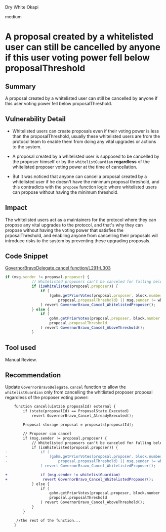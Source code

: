 Dry White Okapi

medium

# A proposal created by a whitelisted user can still be cancelled by anyone if this user voting power fell below proposalThreshold

## Summary

A proposal created by a whitelisted user can still be cancelled by anyone if this user voting power fell below proposalThreshold.

## Vulnerability Detail

- Whitelisted users can create proposals even if their voting power is less than the proposalThreshold, usually these whitelisted users are from the protocol team to enable them from doing any vital upgrades or actions to the system.

- A proposal created by a whitelisted user is supposed to be cancelled by the proposer himself or by the `whitelistGuardian` **regardless** of the whitelisted proposer voting power at the time of cancellation.

- But it was noticed that anyone can cancel a proposal created by a whitelisted user if he doesn't have the minimum proposal threshold, and this contradicts with the `propose` function logic where whitelisted users can propose without having the minimum threshold.

## Impact

The whitelisted users act as a maintainers for the protocol where they can propose any vital upgrades to the protocol, and that's why they can propose without having the voting power that satisfies the prposalThreshold, and enabling anyone from cancelling their proposals will introduce risks to the system by preventing these upgrading proposals.

## Code Snippet

[GovernorBravoDelegate.cancel function/L291-L303](https://github.com/sherlock-audit/2024-01-olympus-on-chain-governance/blob/6171681cfeec8a24b0449f988b75908b5e640a35/bophades/src/external/governance/GovernorBravoDelegate.sol#L291-L303)

```javascript
if (msg.sender != proposal.proposer) {
            // Whitelisted proposers can't be canceled for falling below proposal threshold
            if (isWhitelisted(proposal.proposer)) {
                if (
                    (gohm.getPriorVotes(proposal.proposer, block.number - 1) >=
                        proposal.proposalThreshold) || msg.sender != whitelistGuardian
                ) revert GovernorBravo_Cancel_WhitelistedProposer();
            } else {
                if (
                    gohm.getPriorVotes(proposal.proposer, block.number - 1) >=
                    proposal.proposalThreshold
                ) revert GovernorBravo_Cancel_AboveThreshold();
            }
```

## Tool used

Manual Review.

## Recommendation

Update `GovernorBravoDelegate.cancel` function to allow the `whitelistGuardian` only from cancelling the whitlisted proposer proposal regardless of the proposer voting power:

```diff
    function cancel(uint256 proposalId) external {
        if (state(proposalId) == ProposalState.Executed)
            revert GovernorBravo_Cancel_AlreadyExecuted();

        Proposal storage proposal = proposals[proposalId];

        // Proposer can cancel
        if (msg.sender != proposal.proposer) {
            // Whitelisted proposers can't be canceled for falling below proposal threshold
            if (isWhitelisted(proposal.proposer)) {
-               if (
-                   (gohm.getPriorVotes(proposal.proposer, block.number - 1) >=
-                       proposal.proposalThreshold) || msg.sender != whitelistGuardian
-               ) revert GovernorBravo_Cancel_WhitelistedProposer();

+               if (msg.sender != whitelistGuardian)
+                revert GovernorBravo_Cancel_WhitelistedProposer();
            } else {
                if (
                    gohm.getPriorVotes(proposal.proposer, block.number - 1) >=
                    proposal.proposalThreshold
                ) revert GovernorBravo_Cancel_AboveThreshold();
            }
        }

     //the rest of the function...
    }
```

